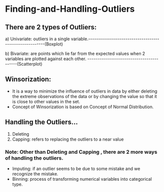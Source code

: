 # Finding-and-Handling-Outliers

## There are 2 types of Outliers:
a) Univariate: outliers in a single variable.--------------------------------------------------------(Boxplot)

b) Bivariate: are points which lie far from the expected values when 2 variables are plotted against each other. ------------------------------------------(Scatterplot)

## Winsorization: 
- It is a way to minimize the influence of outliers in data by either deleting the extreme observations of the data or by changing the value so that it is close to other values in the set.
- Concept of Winsorization is based on Concept of Normal Distribution.


## Handling the Outliers...
1) Deleting
2) Capping: refers to replacing the outliers to a near value 
 
 ### Note: Other than Deleting and Capping , there are 2 more ways of handling the outliers.
 - Imputing: if an outlier seems to be due to some mistake and we recognize the mistake.
 - Binning: process of transforming numerical variables into categorical type.
